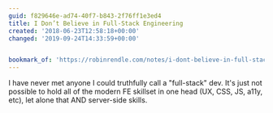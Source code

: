```yaml
---
guid: f829646e-ad74-40f7-b843-2f76ff1e3ed4
title: I Don’t Believe in Full-Stack Engineering
created: '2018-06-23T12:58:18+00:00'
changed: '2019-09-24T14:33:59+00:00'


bookmark_of: 'https://robinrendle.com/notes/i-dont-believe-in-full-stack-engineering/'
---
```



I have never met anyone I could truthfully call a "full-stack" dev. It's just not possible to hold all of the modern FE skillset in one head (UX, CSS, JS, a11y, etc), let alone that AND server-side skills.

